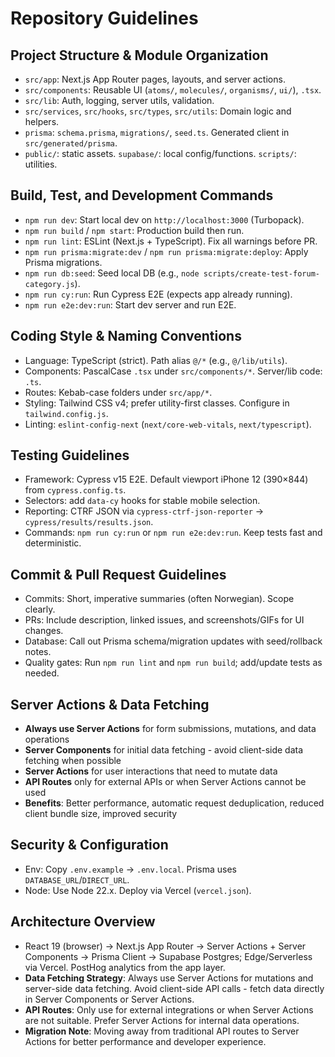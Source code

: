 # Repository Guidelines

## Project Structure & Module Organization
- `src/app`: Next.js App Router pages, layouts, and server actions.
- `src/components`: Reusable UI (`atoms/`, `molecules/`, `organisms/`, `ui/`), `.tsx`.
- `src/lib`: Auth, logging, server utils, validation.
- `src/services`, `src/hooks`, `src/types`, `src/utils`: Domain logic and helpers.
- `prisma`: `schema.prisma`, `migrations/`, `seed.ts`. Generated client in `src/generated/prisma`.
- `public/`: static assets. `supabase/`: local config/functions. `scripts/`: utilities.

## Build, Test, and Development Commands
- `npm run dev`: Start local dev on `http://localhost:3000` (Turbopack).
- `npm run build` / `npm start`: Production build then run.
- `npm run lint`: ESLint (Next.js + TypeScript). Fix all warnings before PR.
- `npm run prisma:migrate:dev` / `npm run prisma:migrate:deploy`: Apply Prisma migrations.
- `npm run db:seed`: Seed local DB (e.g., `node scripts/create-test-forum-category.js`).
- `npm run cy:run`: Run Cypress E2E (expects app already running).
- `npm run e2e:dev:run`: Start dev server and run E2E.

## Coding Style & Naming Conventions
- Language: TypeScript (strict). Path alias `@/*` (e.g., `@/lib/utils`).
- Components: PascalCase `.tsx` under `src/components/*`. Server/lib code: `.ts`.
- Routes: Kebab-case folders under `src/app/*`.
- Styling: Tailwind CSS v4; prefer utility-first classes. Configure in `tailwind.config.js`.
- Linting: `eslint-config-next` (`next/core-web-vitals`, `next/typescript`).

## Testing Guidelines
- Framework: Cypress v15 E2E. Default viewport iPhone 12 (390×844) from `cypress.config.ts`.
- Selectors: add `data-cy` hooks for stable mobile selection.
- Reporting: CTRF JSON via `cypress-ctrf-json-reporter` → `cypress/results/results.json`.
- Commands: `npm run cy:run` or `npm run e2e:dev:run`. Keep tests fast and deterministic.

## Commit & Pull Request Guidelines
- Commits: Short, imperative summaries (often Norwegian). Scope clearly.
- PRs: Include description, linked issues, and screenshots/GIFs for UI changes.
- Database: Call out Prisma schema/migration updates with seed/rollback notes.
- Quality gates: Run `npm run lint` and `npm run build`; add/update tests as needed.

## Server Actions & Data Fetching
- **Always use Server Actions** for form submissions, mutations, and data operations
- **Server Components** for initial data fetching - avoid client-side data fetching when possible
- **Server Actions** for user interactions that need to mutate data
- **API Routes** only for external APIs or when Server Actions cannot be used
- **Benefits**: Better performance, automatic request deduplication, reduced client bundle size, improved security

## Security & Configuration
- Env: Copy `.env.example` → `.env.local`. Prisma uses `DATABASE_URL`/`DIRECT_URL`.
- Node: Use Node 22.x. Deploy via Vercel (`vercel.json`).

## Architecture Overview
- React 19 (browser) → Next.js App Router → Server Actions + Server Components → Prisma Client → Supabase Postgres; Edge/Serverless via Vercel. PostHog analytics from the app layer.
- **Data Fetching Strategy**: Always use Server Actions for mutations and server-side data fetching. Avoid client-side API calls - fetch data directly in Server Components or Server Actions.
- **API Routes**: Only use for external integrations or when Server Actions are not suitable. Prefer Server Actions for internal data operations.
- **Migration Note**: Moving away from traditional API routes to Server Actions for better performance and developer experience.

